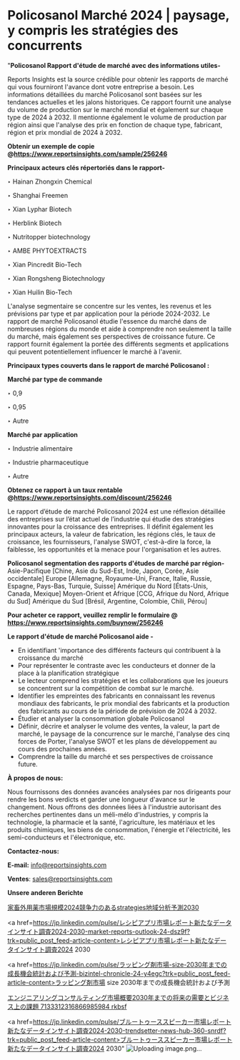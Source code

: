# Policosanol Marché 2024 | paysage, y compris les stratégies des concurrents

"<strong>Policosanol Rapport d'étude de marché avec des informations utiles-</strong>

Reports Insights est la source crédible pour obtenir les rapports de marché qui vous fourniront l'avance dont votre entreprise a besoin. Les informations détaillées du marché Policosanol sont basées sur les tendances actuelles et les jalons historiques. Ce rapport fournit une analyse du volume de production sur le marché mondial et également sur chaque type de 2024 à 2032. Il mentionne également le volume de production par région ainsi que l'analyse des prix en fonction de chaque type, fabricant, région et prix mondial de 2024 à 2032.

<strong><b>Obtenir un exemple de copie @</b></strong><a href=https://www.reportsinsights.com/sample/256246><strong><b>https://www.reportsinsights.com/sample/256246</b></strong></a>

<b>Principaux acteurs clés répertoriés dans le rapport-</b>

<b> </b>‣ Hainan Zhongxin Chemical

‣ Shanghai Freemen

‣ Xian Lyphar Biotech

‣ Herblink Biotech

‣ Nutritopper biotechnology

‣ AMBE PHYTOEXTRACTS

‣ Xian Pincredit Bio-Tech

‣ Xian Rongsheng Biotechnology

‣ Xian Huilin Bio-Tech

L'analyse segmentaire se concentre sur les ventes, les revenus et les prévisions par type et par application pour la période 2024-2032. Le rapport de marché Policosanol étudie l'essence du marché dans de nombreuses régions du monde et aide à comprendre non seulement la taille du marché, mais également ses perspectives de croissance future. Ce rapport fournit également la portée des différents segments et applications qui peuvent potentiellement influencer le marché à l'avenir.

<strong>Principaux types couverts dans le rapport de marché Policosanol :</strong>

<strong>Marché par type de commande</strong>

‣ 0,9

‣ 0,95

‣ Autre

<strong>Marché par application</strong>

‣ Industrie alimentaire

‣ Industrie pharmaceutique

‣ Autre

<strong><b>Obtenez ce rapport à un taux rentable @</b></strong><a href=https://www.reportsinsights.com/discount/256246><strong><b>https://www.reportsinsights.com/discount/256246</b></strong></a>

Le rapport d’étude de marché Policosanol 2024 est une réflexion détaillée des entreprises sur l’état actuel de l’industrie qui étudie des stratégies innovantes pour la croissance des entreprises. Il définit également les principaux acteurs, la valeur de fabrication, les régions clés, le taux de croissance, les fournisseurs, l'analyse SWOT, c'est-à-dire la force, la faiblesse, les opportunités et la menace pour l'organisation et les autres.

<strong>Policosanol segmentation des rapports d'études de marché par région-</strong>
Asie-Pacifique [Chine, Asie du Sud-Est, Inde, Japon, Corée, Asie occidentale]
Europe [Allemagne, Royaume-Uni, France, Italie, Russie, Espagne, Pays-Bas, Turquie, Suisse]
Amérique du Nord [États-Unis, Canada, Mexique]
Moyen-Orient et Afrique [CCG, Afrique du Nord, Afrique du Sud]
Amérique du Sud [Brésil, Argentine, Colombie, Chili, Pérou]

<strong>Pour acheter ce rapport, veuillez remplir le formulaire @   <a href=https://www.reportsinsights.com/buynow/256246>https://www.reportsinsights.com/buynow/256246</a></strong>

<strong>Le rapport d'étude de marché Policosanol aide -</strong>
<ul>
  <li>En identifiant 'importance des différents facteurs qui contribuent à la croissance du marché</li>
  <li>Pour représenter le contraste avec les conducteurs et donner de la place à la planification stratégique</li>
  <li>Le lecteur comprend les stratégies et les collaborations que les joueurs se concentrent sur la compétition de combat sur le marché.</li>
  <li>Identifier les empreintes des fabricants en connaissant les revenus mondiaux des fabricants, le prix mondial des fabricants et la production des fabricants au cours de la période de prévision de 2024 à 2032.</li>
  <li>Étudier et analyser la consommation globale Policosanol</li>
  <li>Définir, décrire et analyser le volume des ventes, la valeur, la part de marché, le paysage de la concurrence sur le marché, l'analyse des cinq forces de Porter, l'analyse SWOT et les plans de développement au cours des prochaines années.</li>
  <li>Comprendre la taille du marché et ses perspectives de croissance future.</li>
</ul>
<strong>À propos de nous:</strong>

Nous fournissons des données avancées analysées par nos dirigeants pour rendre les bons verdicts et garder une longueur d'avance sur le changement. Nous offrons des données liées à l'industrie autorisant des recherches pertinentes dans un méli-mélo d'industries, y compris la technologie, la pharmacie et la santé, l'agriculture, les matériaux et les produits chimiques, les biens de consommation, l'énergie et l'électricité, les semi-conducteurs et l'électronique, etc.

<strong>Contactez-nous:</strong>

<strong>E-mail:</strong> <a href=mailto:info@reportsinsights.com>info@reportsinsights.com</a>

<strong>Ventes</strong>: <a href=mailto:sales@reportsinsights.com>sales@reportsinsights.com</a>

<strong>Unsere anderen Berichte</strong>

<a href=https://www.linkedin.com/pulse/家畜外用薬市場規模2024競争力のあるstrategies地域分析予測2030-reports-insights-expert-nxpuf/>家畜外用薬市場規模2024競争力のあるstrategies地域分析予測2030</a>

<a href=https://jp.linkedin.com/pulse/レシピアプリ市場レポート新たなデータインサイト調査2024-2030-market-reports-outlook-24-dsz9f?trk=public_post_feed-article-content>レシピアプリ市場レポート新たなデータインサイト調査2024 2030</a>

<a href=https://jp.linkedin.com/pulse/ラッピング剤市場-size-2030年までの成長機会統計および予測-bizintel-chronicle-24-y4egc?trk=public_post_feed-article-content>ラッピング剤市場 size 2030年までの成長機会統計および予測</a>

<a href=https://www.linkedin.com/pulse/エンジニアリングコンサルティング市場概要2030年までの将来の需要とビジネス上の課題-7133312316866985984-rkbsf/>エンジニアリングコンサルティング市場概要2030年までの将来の需要とビジネス上の課題 7133312316866985984 rkbsf</a>

<a href=https://jp.linkedin.com/pulse/ブルートゥーススピーカー市場レポート新たなデータインサイト調査2024-2030-trendsetter-news-hub-360-snrdf?trk=public_post_feed-article-content>ブルートゥーススピーカー市場レポート新たなデータインサイト調査2024 2030</a>"
![Uploading image.png…]()
